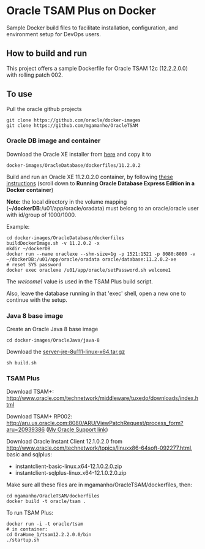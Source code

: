 Oracle TSAM Plus on Docker
===============
Sample Docker build files to facilitate installation, configuration, and environment setup for DevOps users.

## How to build and run
This project offers a sample Dockerfile for Oracle TSAM 12c (12.2.2.0.0) with rolling patch 002.

## To use
Pull the oracle github projects

	git clone https://github.com/oracle/docker-images
	git clone https://github.com/mgamanho/OracleTSAM
  
### Oracle DB image and container

Download the Oracle XE installer from [here](http://www.oracle.com/technetwork/database/database-technologies/express-edition/downloads/index.html) and copy it to

    docker-images/OracleDatabase/dockerfiles/11.2.0.2

Build and run an Oracle XE 11.2.0.2.0 container, by following [these instructions](https://github.com/oracle/docker-images/tree/master/OracleDatabase) (scroll down to **Running Oracle Database Express Edition in a Docker container**)

**Note:** the local directory in the volume mapping (**~/dockerDB**:/u01/app/oracle/oradata) must belong to an oracle/oracle user with id/group of 1000/1000.

Example:

	cd docker-images/OracleDatabase/dockerfiles
	buildDockerImage.sh -v 11.2.0.2 -x
	mkdir ~/dockerDB
 	docker run --name oraclexe --shm-size=1g -p 1521:1521 -p 8080:8080 -v ~/dockerDB:/u01/app/oracle/oradata oracle/database:11.2.0.2-xe
	# reset SYS password
	docker exec oraclexe /u01/app/oracle/setPassword.sh welcome1

The *welcome1* value is used in the TSAM Plus build script. 

Also, leave the database running in that 'exec' shell, open a new one to continue with the setup.

### Java 8 base image

Create an Oracle Java 8 base image 

	cd docker-images/OracleJava/java-8

Download the [server-jre-8u111-linux-x64.tar.gz](http://www.oracle.com/technetwork/java/javase/downloads/server-jre8-downloads-2133154.html)

	sh build.sh

### TSAM Plus

Download TSAM+: http://www.oracle.com/technetwork/middleware/tuxedo/downloads/index.html

Download TSAM+ RP002: http://aru.us.oracle.com:8080/ARU/ViewPatchRequest/process_form?aru=20939386 ([My Oracle Support link](https://support.oracle.com/epmos/faces/PatchSearchResults?searchdata=%3Ccontext+type%3D%22BASIC%22+search%3D%22%26lt%3BSearch%26gt%3B%0A%26lt%3BFilter+name%3D%26quot%3Bpatch_number%26quot%3B+op%3D%26quot%3Bis%26quot%3B+value%3D%26quot%3B25389632%26quot%3B%2F%26gt%3B%0A%26lt%3BFilter+name%3D%26quot%3Bexclude_superseded%26quot%3B+op%3D%26quot%3Bis%26quot%3B+value%3D%26quot%3Bfalse%26quot%3B%2F%26gt%3B%0A%26lt%3B%2FSearch%26gt%3B%22%2F%3E))

Download Oracle Instant Client 12.1.0.2.0 from http://www.oracle.com/technetwork/topics/linuxx86-64soft-092277.html, basic and sqlplus:
* instantclient-basic-linux.x64-12.1.0.2.0.zip
* instantclient-sqlplus-linux.x64-12.1.0.2.0.zip

Make sure all these files are in mgamanho/OracleTSAM/dockerfiles, then:

	cd mgamanho/OracleTSAM/dockerfiles
	docker build -t oracle/tsam .

To run TSAM Plus:

	docker run -i -t oracle/tsam 
	# in container:
	cd OraHome_1/tsam12.2.2.0.0/bin
	./startup.sh
  
